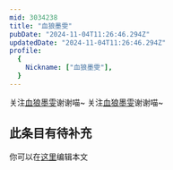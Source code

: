 ```yaml
---
mid: 3034238
title: "血狼墨雯"
pubDate: "2024-11-04T11:26:46.294Z"
updatedDate: "2024-11-04T11:26:46.294Z"
profile:
  {
    Nickname: ["血狼墨雯"],
  }
---
```


关注[血狼墨雯](https://space.bilibili.com/3034238)谢谢喵~ 关注[血狼墨雯](https://space.bilibili.com/3034238)谢谢喵~

## 此条目有待补充
你可以在[这里](https://github.com/Yuhanawa/VTuber.ICU-Content/edit/master/v/血狼墨雯/index.md)编辑本文
